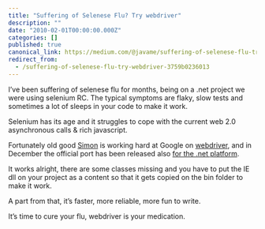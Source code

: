 ```yaml
---
title: "Suffering of Selenese Flu? Try webdriver"
description: ""
date: "2010-02-01T00:00:00.000Z"
categories: []
published: true
canonical_link: https://medium.com/@javame/suffering-of-selenese-flu-try-webdriver-3759b0236013
redirect_from:
  - /suffering-of-selenese-flu-try-webdriver-3759b0236013
---
```


I’ve been suffering of selenese flu for months, being on a .net project we were using selenium RC. The typical symptoms are flaky, slow tests and sometimes a lot of sleeps in your code to make it work.

Selenium has its age and it struggles to cope with the current web 2.0 asynchronous calls & rich javascript.

Fortunately old good [Simon](http://www.pubbitch.org/blog/) is working hard at Google on [webdriver](http://code.google.com/p/selenium/), and in December the official port has been released also [for the .net platform](http://code.google.com/p/selenium/downloads/list).

It works alright, there are some classes missing and you have to put the IE dll on your project as a content so that it gets copied on the bin folder to make it work.

A part from that, it’s faster, more reliable, more fun to write.

It’s time to cure your flu, webdriver is your medication.
